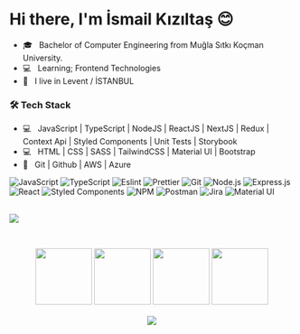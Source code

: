 <h1>Hi there, I'm İsmail Kızıltaş 😊</h1>

- 🎓 &nbsp; Bachelor of Computer Engineering from Muğla Sıtkı Koçman University.
- 💻 &nbsp; Learning; Frontend Technologies
- 💼 &nbsp; I live in Levent / İSTANBUL

<h3>🛠 Tech Stack</h3>

- 💻 &nbsp; JavaScript | TypeScript | NodeJS | ReactJS | NextJS | Redux | Context Api | Styled Components | Unit Tests | Storybook
- 💻 &nbsp; HTML | CSS | SASS | TailwindCSS | Material UI | Bootstrap
- 🔧 &nbsp; Git | Github | AWS | Azure

![JavaScript](https://img.shields.io/badge/-JavaScript-000?&logo=JavaScript)
![TypeScript](https://img.shields.io/badge/-TypeScript-000?&logo=TypeScript&logoColor=007ACC)
![Eslint](https://img.shields.io/badge/-Eslint-000?&logo=Eslint)
![Prettier](https://img.shields.io/badge/-Prettier-000?&logo=Prettier)
![Git](https://img.shields.io/badge/-Git-000?&logo=git)
![Node.js](https://img.shields.io/badge/-Node.js-000?&logo=node.js)
![Express.js](https://img.shields.io/badge/-Express.js-000)
![React](https://img.shields.io/badge/-React-000?&logo=React)
![Styled Components](https://img.shields.io/badge/-Styled%20Components-000?&logo=styled-components)
![NPM](https://img.shields.io/badge/-NPM-000?&logo=NPM)
![Postman](https://img.shields.io/badge/-Postman-000?&logo=Postman)
![Jira](https://img.shields.io/badge/-Jira-000?&logo=jira-software)
![Material UI](https://img.shields.io/badge/-Material%20UI-000?&logo=Material-UI)
<br />
<br />

<p>
  <a href="https://linkedin.com/in/ismailkiziltas"><img src="https://img.shields.io/badge/linkedin-0077B5.svg?style=for-the-badge&logo=linkedin&logoColor=white"/></a>
</p>

<br>
<p align="center">
  <img src="https://media3.giphy.com/media/ln7z2eWriiQAllfVcn/200.webp" width="100">
   <img src="https://i.giphy.com/media/eNAsjO55tPbgaor7ma/200.webp" width="100">
   <img src="https://i.giphy.com/media/KzJkzjggfGN5Py6nkT/200.webp" width="100">
   <img src="https://i.giphy.com/media/IdyAQJVN2kVPNUrojM/200.webp" width="100"><br><br>
  <img src="https://media.giphy.com/media/L1R1tvI9svkIWwpVYr/giphy.gif" />
  <br>
</p>
